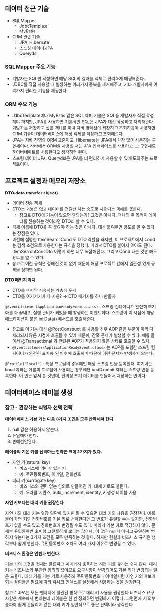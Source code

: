 ## 데이터 접근 기술

- SQLMapper
  - JdbcTemplate
  - MyBatis
- ORM 관련 기술
  - JPA, Hibernate
  - 스프링 데이터 JPA
  - Querydsl

### SQL Mapper 주요 기능

- 개발자는 SQL만 작성하면 해당 SQL의 결과를 객체로 편리하게 매핑해준다.
- JDBC를 직접 사용할 때 발생하는 여러가지 중복을 제거해주고, 기타 개발자에게 여러가지 편리한 기능을 제공한다.

### ORM 주요 기능

- JdbcTemplate이나 MyBatis 같은 SQL 매퍼 기술은 SQL을 개발자가 직접 작성해야 하지만, JPA를 사용하면 기본적인 SQL은 JPA가 대신 작성하고 처리해준다. 개발자는 저장하고 싶은 객체를 마치 자바 컬렉션에 저장하고 조회하듯이 사용하면 ORM 기술이 데이터베이스에 해당 객체를 저장하고 조회해준다.
- JPA는 자바 진영의 ORM 표준이고, Hibernate는 JPA에서 가장 많이 사용하는 구현체이다. 자바에서 ORM을 사용할 때는 JPA 인터페이스를 사용하고, 그 구현체로 하이버네이트를 사용한다고 생각하면 된다.
- 스프링 데이터 JPA, Querydsl은 JPA를 더 편리하게 사용할 수 있게 도와주는 프로젝트이다.

## 프로젝트 설정과 메모리 저장소

**DTO(data transfer object)**

- 데이터 전송 객체
- DTO는 기능은 없고 데이터를 전달만 하는 용도로 사용되는 객체를 뜻한다.
  - 참고로 DTO에 기능이 있으면 안되는가? 그것은 아니다. 객체의 주 목적이 데이터를 전송하는 것이라면 DTO라 할 수 있다.
- 객체 이름에 DTO를 꼭 붙여야 하는 것은 아니다. 대신 붙여두면 용도를 알 수 있다는 장점은 있다.
- 이전에 설명한 ItemSearchCond 도 DTO 역할을 하지만, 이 프로젝트에서 Cond 는 검색 조건으로
  사용한다는 규칙을 정했다. 따라서 DTO를 붙이지 않아도 된다. ItemSearchCondDto 이렇게 하면 너무
  복잡해진다. 그리고 Cond 라는 것만 봐도 용도를 알 수 있다.
- 참고로 이런 규칙은 정해진 것이 없기 때문에 해당 프로젝트 안에서 일관성 있게 규칙을 정하면 된다.

**DTO 패키지 위치**

- DTO를 마지막 사용하는 계층에 두자
- DTO를 여기저기서 다 사용? → DTO 패키지를 하나 만들자

`@EventListener(ApplicationReadyEvent.class)` : 스프링 컨테이너가 완전히 초기화를 다 끝내고, 실행 준비가 되었을 때 발생하는 이벤트이다. 스프링이 이 시점에 해당 애노테이션이 붙은 initData() 메서드를 호출해준다.

- 참고로 이 기능 대신 @PostConstruct 를 사용할 경우 AOP 같은 부분이 아직 다 처리되지 않은 시점에 호출될 수 있기 때문에, 간혹 문제가 발생할 수 있다. 예를 들어서 @Transactional 과 관련된 AOP가 적용되지 않은 상태로 호출될 수 있다.
- `@EventListener(ApplicationReadyEvent.class)` 는 AOP를 포함한 스프링 컨테이너가 완전히 초기화 된 이후에 호출되기 때문에 이런 문제가 발생하지 않는다.

`@Profile("local")` : 특정 프로필의 경우에만 해당 스프링 빈을 등록한다. 여기서는 local 이라는 이름의 프로필이 사용되는 경우에만 testDataInit 이라는 스프링 빈을 등록한다. 이 빈은 앞서 본 것인데, 편의상 초기 데이터를 만들어서 저장하는 빈이다.

## 데이터베이스 테이블 생성

### **참고 - 권장하는 식별자 선택 전략**

**데이터베이스 기본 키는 다음 3가지 조건을 모두 만족해야 한다.**

1. null 값은 허용하지 않는다.
2. 유일해야 한다.
3. 변해선안된다.

**테이블의 기본 키를 선택하는 전략은 크게 2가지가 있다.**

- 자연 키(natural key)
  - 비즈니스에 의미가 있는 키
  - 예: 주민등록번호, 이메일, 전화번호
- 대리 키(surrogate key)
  - 비즈니스와 관련 없는 임의로 만들어진 키, 대체 키로도 불린다.
  - 예: 오라클 시퀀스, auto_increment, identity, 키생성 테이블 사용

**자연 키보다는 대리 키를 권장한다**

자연 키와 대리 키는 일장 일단이 있지만 될 수 있으면 대리 키의 사용을 권장한다. 예를 들어 자연 키인 전화번호를 기본 키로 선택한다면 그 번호가 유일할 수는 있지만, 전화번호가 없을 수도 있고 전화번호가 변경될 수도 있다. 따라서 기본 키로 적당하지 않다. 문제는 주민등록번 호처럼 그럴듯하게 보이는 값이다. 이 값은 null이 아니고 유일하며 변하지 않는다는 3가지 조건을 모두 만족하는 것 같다. 하지만 현실과 비즈니스 규칙은 생각보다 쉽게 변한다. 주민등록번호 조차도 여러 가지 이유로 변경될 수 있다.

**비즈니스 환경은 언젠가 변한다.**

기본 키의 조건을 현재는 물론이고 미래까지 충족하는 자연 키를 찾기는 쉽지 않다. 대리 키는 비즈니스와 무관한 임의의 값이므로 요구사항이 변경되어도 기본 키가 변경되는 일은 드물다. 대리 키를 기본 키로 사용하되 주민등록번호나 이메일처럼 자연 키의 후보가 되는 컬럼들은 필요에 따라 유니크 인덱스를 설정해서 사용하는 것을 권장한다.

참고로 JPA는 모든 엔티티에 일관된 방식으로 대리 키 사용을 권장한다
비즈니스 요구사항은 계속해서 변하는데 테이블은 한 번 정의하면 변경하기 어렵다. 그런면에 서 외부
풍파에 쉽게 흔들리지 않는 대리 키가 일반적으로 좋은 선택이라 생각한다.
